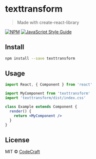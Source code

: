 # texttransform

> Made with create-react-library

[![NPM](https://img.shields.io/npm/v/texttransform.svg)](https://www.npmjs.com/package/texttransform) [![JavaScript Style Guide](https://img.shields.io/badge/code_style-standard-brightgreen.svg)](https://standardjs.com)

## Install

```bash
npm install --save texttransform
```

## Usage

```jsx
import React, { Component } from 'react'

import MyComponent from 'texttransform'
import 'texttransform/dist/index.css'

class Example extends Component {
  render() {
    return <MyComponent />
  }
}
```

## License

MIT © [CodeCraft](https://github.com/CodeCraft)
